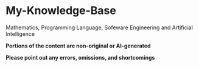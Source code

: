 # My-Knowledge-Base
Mathematics, Programming Language, Sofeware Engineering and Artificial Intelligence

**Portions of the content are non-original or AI-generated**

**Please point out any errors, omissions, and shortcomings**
